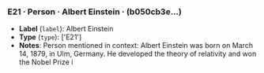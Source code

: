 ### E21 · Person · Albert Einstein · (b050cb3e...)

- **Label** (`label`): Albert Einstein
- **Type** (`type`): ['E21']
- **Notes**: Person mentioned in context: Albert Einstein was born on March 14, 1879, in Ulm, Germany. 
He developed the theory of relativity and won the Nobel Prize i